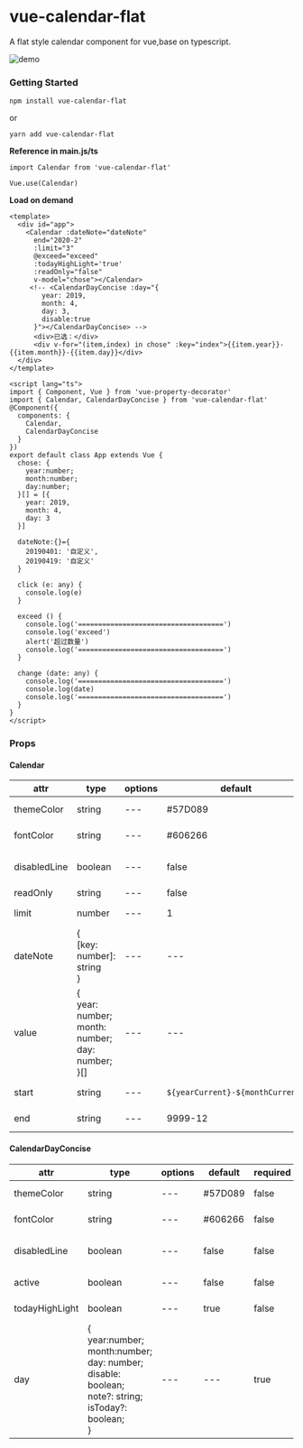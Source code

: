 # vue-calendar-flat
A flat style calendar component for vue,base on typescript.

![demo](https://github.com/polkYu/vue-calendar-flat/blob/master/examples/assets/demo.gif?raw=true)

### Getting Started

`npm install vue-calendar-flat`

or

`yarn add vue-calendar-flat`

**Reference in main.js/ts**
```
import Calendar from 'vue-calendar-flat'

Vue.use(Calendar)
```

**Load on demand**
```
<template>
  <div id="app">
    <Calendar :dateNote="dateNote"
      end="2020-2"
      :limit="3"
      @exceed="exceed"
      :todayHighLight='true'
      :readOnly="false"
      v-model="chose"></Calendar>
     <!-- <CalendarDayConcise :day="{
        year: 2019,
        month: 4,
        day: 3,
        disable:true
      }"></CalendarDayConcise> -->
      <div>已选：</div>
      <div v-for="(item,index) in chose" :key="index">{{item.year}}-{{item.month}}-{{item.day}}</div>
  </div>
</template>

<script lang="ts">
import { Component, Vue } from 'vue-property-decorator'
import { Calendar, CalendarDayConcise } from 'vue-calendar-flat'
@Component({
  components: {
    Calendar,
    CalendarDayConcise
  }
})
export default class App extends Vue {
  chose: {
    year:number;
    month:number;
    day:number;
  }[] = [{
    year: 2019,
    month: 4,
    day: 3
  }]

  dateNote:{}={
    20190401: '自定义',
    20190419: '自定义'
  }

  click (e: any) {
    console.log(e)
  }

  exceed () {
    console.log('====================================')
    console.log('exceed')
    alert('超过数量')
    console.log('====================================')
  }

  change (date: any) {
    console.log('====================================')
    console.log(date)
    console.log('====================================')
  }
}
</script>
```

### Props

#### Calendar
attr | type | options | default | required | note
--- | --- | --- | --- | --- | --- 
themeColor | string | --- | #57D089 | false | theme color
fontColor | string | --- | #606266 | false | font color
disabledLine | boolean | --- | false | false | show disabled line
readOnly | string | --- | false | false | readonly
limit | number | --- | 1 | false | quantity limit
dateNote | {<br> [key: number]: string <br>} | --- | --- | false | note of day
value |{<br>year: number;<br>month: number;<br>day: number;<br>}[] |--- | --- | true | days chose
start | string | --- | `${yearCurrent}-${monthCurrent}` | false | start of range
end | string | --- | 9999-12 | false | end of range

#### CalendarDayConcise
attr | type | options | default | required | note
--- | --- | --- | --- | --- | --- 
themeColor | string | --- | #57D089 | false | theme color
fontColor | string | --- | #606266 | false | font color
disabledLine | boolean | --- | false | false | show disabled line
active | boolean | --- | false | false | is activated
todayHighLight | boolean | --- | true | false | highlight today
day | {<br> year:number;<br> month:number;<br> day: number; <br>disable: boolean;<br> note?: string;<br> isToday?: boolean;<br>} | --- | --- | true | day info